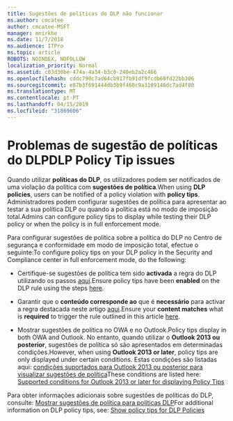 ```yaml
---
title: Sugestões de políticas do DLP não funcionar
ms.author: cmcatee
author: cmcatee-MSFT
manager: mnirkhe
ms.date: 11/7/2018
ms.audience: ITPro
ms.topic: article
ROBOTS: NOINDEX, NOFOLLOW
localization_priority: Normal
ms.assetid: c03d30be-474a-4a34-b3c0-240eb2a2c466
ms.openlocfilehash: cddc790c7ad64cb917fb91df9fcdb60fd22bb306
ms.sourcegitcommit: e87b3f691444db3b9f460c9a3109146dc7ad4f80
ms.translationtype: MT
ms.contentlocale: pt-PT
ms.lasthandoff: 04/15/2019
ms.locfileid: "31869606"
---
```

# <a name="dlp-policy-tip-issues"></a><span data-ttu-id="12269-102">Problemas de sugestão de políticas do DLP</span><span class="sxs-lookup"><span data-stu-id="12269-102">DLP Policy Tip issues</span></span>

<span data-ttu-id="12269-103">Quando utilizar **políticas do DLP**, os utilizadores podem ser notificados de uma violação da política com **sugestões de política**.</span><span class="sxs-lookup"><span data-stu-id="12269-103">When using **DLP policies**, users can be notified of a policy violation with **policy tips**.</span></span> <span data-ttu-id="12269-104">Administradores podem configurar sugestões de política para apresentar ao testar a sua política DLP ou quando a política está no modo de imposição total.</span><span class="sxs-lookup"><span data-stu-id="12269-104">Admins can configure policy tips to display while testing their DLP policy or when the policy is in full enforcement mode.</span></span> 
  
<span data-ttu-id="12269-105">Para configurar sugestões de política sobre a política do DLP no Centro de segurança e conformidade em modo de imposição total, efectue o seguinte:</span><span class="sxs-lookup"><span data-stu-id="12269-105">To configure policy tips on your DLP policy in the Security and Compliance center in full enforcement mode, do the following:</span></span>
  
- <span data-ttu-id="12269-106">Certifique-se sugestões de política tem sido **activada** a regra do DLP utilizando os passos [aqui](https://docs.microsoft.com/office365/securitycompliance/use-notifications-and-policy-tips).</span><span class="sxs-lookup"><span data-stu-id="12269-106">Ensure policy tips have been **enabled** on the DLP rule using the steps [here](https://docs.microsoft.com/office365/securitycompliance/use-notifications-and-policy-tips).</span></span>
    
- <span data-ttu-id="12269-107">Garantir que o **conteúdo corresponde ao** que é **necessário** para activar a regra destacada neste artigo [aqui](https://docs.microsoft.com/office365/securitycompliance/what-the-sensitive-information-types-look-for).</span><span class="sxs-lookup"><span data-stu-id="12269-107">Ensure your **content matches** what is **required** to trigger the rule outlined in this article [here](https://docs.microsoft.com/office365/securitycompliance/what-the-sensitive-information-types-look-for).</span></span>
    
- <span data-ttu-id="12269-108">Mostrar sugestões de política no OWA e no Outlook.</span><span class="sxs-lookup"><span data-stu-id="12269-108">Policy tips display in both OWA and Outlook.</span></span> <span data-ttu-id="12269-109">No entanto, quando utilizar o **Outlook 2013 ou posterior**, sugestões de política só são apresentados em determinadas condições.</span><span class="sxs-lookup"><span data-stu-id="12269-109">However, when using **Outlook 2013 or later**, policy tips are only displayed under certain conditions.</span></span> <span data-ttu-id="12269-110">Estas condições são listadas aqui: [condições suportados para Outlook 2013 ou posterior para visualizar sugestões de política](https://docs.microsoft.com/office365/securitycompliance/use-notifications-and-policy-tips#outlook-2013-and-later-supports-showing-policy-tips-for-only-some-conditions)</span><span class="sxs-lookup"><span data-stu-id="12269-110">These conditions are listed here: [Supported conditions for Outlook 2013 or later for displaying Policy Tips](https://docs.microsoft.com/office365/securitycompliance/use-notifications-and-policy-tips#outlook-2013-and-later-supports-showing-policy-tips-for-only-some-conditions)</span></span>
    
<span data-ttu-id="12269-111">Para obter informações adicionais sobre sugestões de políticas do DLP, consulte: [Mostrar sugestões de política para políticas DLP](https://docs.microsoft.com/office365/securitycompliance/use-notifications-and-policy-tips)</span><span class="sxs-lookup"><span data-stu-id="12269-111">For additional information on DLP policy tips, see: [Show policy tips for DLP Policies](https://docs.microsoft.com/office365/securitycompliance/use-notifications-and-policy-tips)</span></span>
  

